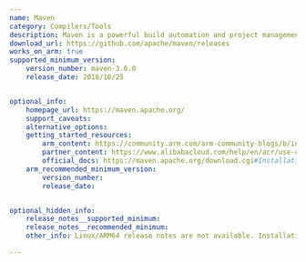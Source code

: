 ```yaml
---
name: Maven 
category: Compilers/Tools
description: Maven is a powerful build automation and project management tool primarily used in Java-based projects. Still, it can also be utilized with other programming languages and developed by the Apache Software Foundation.
download_url: https://github.com/apache/maven/releases
works_on_arm: true
supported_minimum_version:
    version_number: maven-3.6.0
    release_date: 2018/10/25


optional_info:
    homepage_url: https://maven.apache.org/
    support_caveats:
    alternative_options:
    getting_started_resources:
        arm_content: https://community.arm.com/arm-community-blogs/b/infrastructure-solutions-blog/posts/microsoft-azure-preview-now-available-for-arm-neoverse
        partner_content: https://www.alibabacloud.com/help/en/acr/use-cases/build-and-push-multi-schema-images-locally-to-container-mirroring-service
        official_docs: https://maven.apache.org/download.cgi#Installation
    arm_recommended_minimum_version:
        version_number:
        release_date: 


optional_hidden_info:
    release_notes__supported_minimum: 
    release_notes__recommended_minimum:
    other_info: Linux/ARM64 release notes are not available. Installation and testing are done via the [tar archive](https://github.com/apache/maven/releases/tag/maven-3.6.0).

---
```


